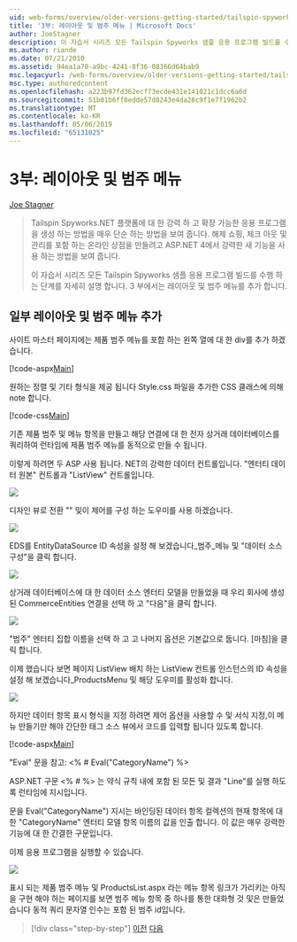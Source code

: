 ```yaml
---
uid: web-forms/overview/older-versions-getting-started/tailspin-spyworks/tailspin-spyworks-part-3
title: '3부: 레이아웃 및 범주 메뉴 | Microsoft Docs'
author: JoeStagner
description: 이 자습서 시리즈 모든 Tailspin Spyworks 샘플 응용 프로그램 빌드를 수행 하는 단계를 자세히 설명 합니다. 3 부에서는 레이아웃 및 범주 메뉴를 추가 합니다.
ms.author: riande
ms.date: 07/21/2010
ms.assetid: 94ea1a70-a9bc-4241-8f36-08366d64bab9
msc.legacyurl: /web-forms/overview/older-versions-getting-started/tailspin-spyworks/tailspin-spyworks-part-3
msc.type: authoredcontent
ms.openlocfilehash: a223b97fd362ecf73ecde431e141021c1dcc6a6d
ms.sourcegitcommit: 51b01b6ff8edde57d8243e4da28c9f1e7f1962b2
ms.translationtype: MT
ms.contentlocale: ko-KR
ms.lasthandoff: 05/06/2019
ms.locfileid: "65131025"
---
```

# <a name="part-3-layout-and-category-menu"></a>3부: 레이아웃 및 범주 메뉴

[Joe Stagner](https://github.com/JoeStagner)

> Tailspin Spyworks.NET 플랫폼에 대 한 강력 하 고 확장 가능한 응용 프로그램을 생성 하는 방법을 매우 단순 하는 방법을 보여 줍니다. 해제 쇼핑, 체크 아웃 및 관리를 포함 하는 온라인 상점을 만들려고 ASP.NET 4에서 강력한 새 기능을 사용 하는 방법을 보여 줍니다.
> 
> 이 자습서 시리즈 모든 Tailspin Spyworks 샘플 응용 프로그램 빌드를 수행 하는 단계를 자세히 설명 합니다. 3 부에서는 레이아웃 및 범주 메뉴를 추가 합니다.

## <a id="_Toc260221669"></a>  일부 레이아웃 및 범주 메뉴 추가

사이트 마스터 페이지에는 제품 범주 메뉴를 포함 하는 왼쪽 열에 대 한 div를 추가 하겠습니다.

[!code-aspx[Main](tailspin-spyworks-part-3/samples/sample1.aspx)]

원하는 정렬 및 기타 형식을 제공 됩니다 Style.css 파일을 추가한 CSS 클래스에 의해 note 합니다.

[!code-css[Main](tailspin-spyworks-part-3/samples/sample2.css)]

기존 제품 범주 및 메뉴 항목을 만들고 해당 연결에 대 한 전자 상거래 데이터베이스를 쿼리하여 런타임에 제품 범주 메뉴를 동적으로 만들 수 됩니다.

이렇게 하려면 두 ASP 사용 됩니다. NET의 강력한 데이터 컨트롤입니다. "엔터티 데이터 원본" 컨트롤과 "ListView" 컨트롤입니다.

![](tailspin-spyworks-part-3/_static/image1.jpg)

디자인 뷰로 전환 "" 및이 제어를 구성 하는 도우미를 사용 하겠습니다.

![](tailspin-spyworks-part-3/_static/image2.jpg)

EDS를 EntityDataSource ID 속성을 설정 해 보겠습니다\_범주\_메뉴 및 "데이터 소스 구성"을 클릭 합니다.

![](tailspin-spyworks-part-3/_static/image3.jpg)

상거래 데이터베이스에 대 한 데이터 소스 엔터티 모델을 만들었을 때 우리 회사에 생성 된 CommerceEntities 연결을 선택 하 고 "다음"을 클릭 합니다.

![](tailspin-spyworks-part-3/_static/image4.jpg)

"범주" 엔터티 집합 이름을 선택 하 고 고 나머지 옵션은 기본값으로 둡니다. [마침]을 클릭 합니다.

이제 했습니다 보면 페이지 ListView 배치 하는 ListView 컨트롤 인스턴스의 ID 속성을 설정 해 보겠습니다\_ProductsMenu 및 해당 도우미를 활성화 합니다.

![](tailspin-spyworks-part-3/_static/image5.jpg)

하지만 데이터 항목 표시 형식을 지정 하려면 제어 옵션을 사용할 수 및 서식 지정,이 메뉴 만들기만 해야 간단한 태그 소스 뷰에서 코드를 입력할 됩니다 있도록 합니다.

[!code-aspx[Main](tailspin-spyworks-part-3/samples/sample3.aspx)]

"Eval" 문을 참고: &lt;% # Eval("CategoryName") %&gt;

ASP.NET 구문 &lt;% # %&gt; 는 약식 규칙 내에 포함 된 모든 및 결과 "Line"를 실행 하도록 런타임에 지시입니다.

문을 Eval("CategoryName") 지시는 바인딩된 데이터 항목 컬렉션의 현재 항목에 대 한 "CategoryName" 엔터티 모델 항목 이름의 값을 인출 합니다. 이 값은 매우 강력한 기능에 대 한 간결한 구문입니다.

이제 응용 프로그램을 실행할 수 있습니다.

![](tailspin-spyworks-part-3/_static/image6.jpg)

표시 되는 제품 범주 메뉴 및 ProductsList.aspx 라는 메뉴 항목 링크가 가리키는 아직을 구현 해야 하는 페이지를 보면 범주 메뉴 항목 중 하나를 통한 대화형 것 및은 만들었습니다 동적 쿼리 문자열 인수는 포함 된  범주 id입니다.

> [!div class="step-by-step"]
> [이전](tailspin-spyworks-part-2.md)
> [다음](tailspin-spyworks-part-4.md)
